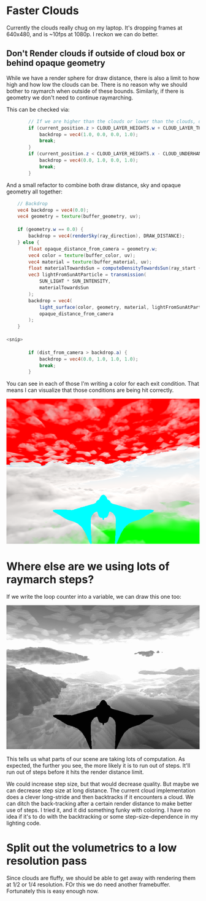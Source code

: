 # Faster Clouds

Currently the clouds really chug on my laptop. It's dropping frames at 640x480, and is ~10fps at 1080p. I reckon we can do better.


## Don't Render clouds if outside of cloud box or behind opaque geometry
While we have a render sphere for draw distance, there is also a limit to how high and how low the clouds can be. There is no reason why we should bother to raymarch when outside of these bounds. Similarly, if there is geometry we don't need to continue raymarching.

This can be checked via:
```glsl
        // If we are higher than the clouds or lower than the clouds, don't compute clouds
        if (current_position.z > CLOUD_LAYER_HEIGHTS.w + CLOUD_LAYER_THICKNESS && ray_direction.z > 0.0) {
            backdrop = vec4(1.0, 0.0, 0.0, 1.0);
            break;
        }
        if (current_position.z < CLOUD_LAYER_HEIGHTS.x - CLOUD_UNDERHANG && ray_direction.z < 0.0) {
            backdrop = vec4(0.0, 1.0, 0.0, 1.0);
            break;
        }
```

And a small refactor to combine both draw distance, sky and opaque geometry all together:

```glsl
    // Backdrop
    vec4 backdrop = vec4(0.0);
    vec4 geometry = texture(buffer_geometry, uv);

    if (geometry.w == 0.0) {
        backdrop = vec4(renderSky(ray_direction), DRAW_DISTANCE);
    } else {
        float opaque_distance_from_camera = geometry.w;
        vec4 color = texture(buffer_color, uv);
        vec4 material = texture(buffer_material, uv);
        float materialTowardsSun = computeDensityTowardsSun(ray_start + ray_direction * opaque_distance_from_camera, 0.0);
        vec3 lightFromSunAtParticle = transmission(
            SUN_LIGHT * SUN_INTENSITY,
            materialTowardsSun
        );
        backdrop = vec4(
            light_surface(color, geometry, material, lightFromSunAtParticle).rgb,
            opaque_distance_from_camera
        );
    }

<snip>

        if (dist_from_camera > backdrop.a) {
            backdrop = vec4(0.0, 1.0, 1.0, 1.0);
            break;
        }

```
You can see in each of those I'm writing a color for each exit condition.
That means I can visualize that those conditions are being hit correctly.

<img src="early_return_altitude.png" />


# Where else are we using lots of raymarch steps?
If we write the loop counter into a variable, we can draw this one too:

<img src="step_count.png" />

This tells us what parts of our scene are taking lots of computation.
As expected, the further you see, the more likely it is to run out of steps.
It'll run out of steps before it hits the render distance limit.

We could increase step size, but that would decrease quality. But maybe we can
decrease step size at long distance. The current cloud implementation does
a clever long-stride and then backtracks if it encounters a cloud. We can
ditch the back-tracking after a certain render distance to make better use of steps. I tried it, and it did something funky with coloring. I have no idea
if it's to do with the backtracking or some step-size-dependence in my lighting code.

# Split out the volumetrics to a low resolution pass
Since clouds are fluffy, we should be able to get away with rendering them at 1/2 or 1/4 resolution. FOr this we do need another framebuffer. Fortunately this is
easy enough now.






<canvas id="in_the_air/faster_clouds"></canvas>